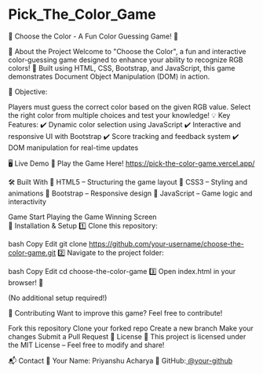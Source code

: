 # Pick_The_Color_Game
📌 Choose the Color - A Fun Color Guessing Game! 🎨


🚀 About the Project
Welcome to "Choose the Color", a fun and interactive color-guessing game designed to enhance your ability to recognize RGB colors! 🌈 Built using HTML, CSS, Bootstrap, and JavaScript, this game demonstrates Document Object Manipulation (DOM) in action.

🎯 Objective:

Players must guess the correct color based on the given RGB value.
Select the right color from multiple choices and test your knowledge!
💡 Key Features:
✔️ Dynamic color selection using JavaScript
✔️ Interactive and responsive UI with Bootstrap
✔️ Score tracking and feedback system
✔️ DOM manipulation for real-time updates

🖥️ Live Demo
🔗 Play the Game Here! https://pick-the-color-game.vercel.app/

🛠️ Built With
🔹 HTML5 – Structuring the game layout
🔹 CSS3 – Styling and animations
🔹 Bootstrap – Responsive design
🔹 JavaScript – Game logic and interactivity


Game Start	Playing the Game	Winning Screen	
📂 Installation & Setup
1️⃣ Clone this repository:

bash
Copy
Edit
git clone https://github.com/your-username/choose-the-color-game.git
2️⃣ Navigate to the project folder:

bash
Copy
Edit
cd choose-the-color-game
3️⃣ Open index.html in your browser! 🚀

(No additional setup required!)

🤝 Contributing
Want to improve this game? Feel free to contribute!

Fork this repository
Clone your forked repo
Create a new branch
Make your changes
Submit a Pull Request
📜 License
📝 This project is licensed under the MIT License – Feel free to modify and share!

📬 Contact
📧 Your Name: Priyanshu Acharya
🔗 GitHub:[ @your-github](https://github.com/PriyanshuAcharya41/)

